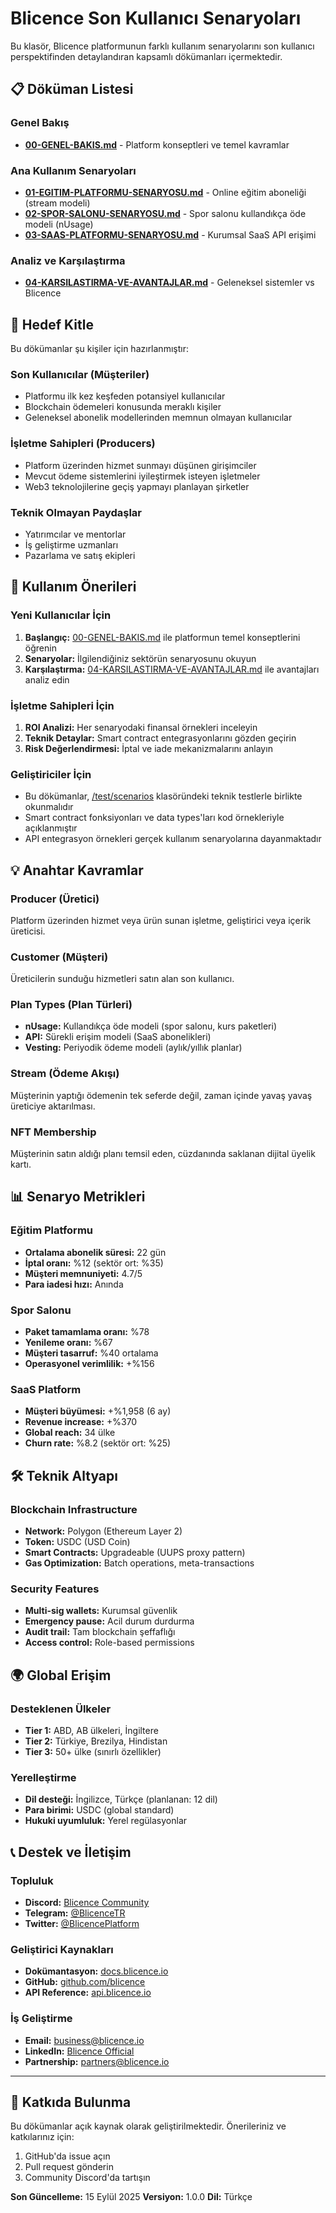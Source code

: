 # Blicence Son Kullanıcı Senaryoları

Bu klasör, Blicence platformunun farklı kullanım senaryolarını son kullanıcı perspektifinden detaylandıran kapsamlı dökümanları içermektedir.

## 📋 Döküman Listesi

### Genel Bakış
- **[00-GENEL-BAKIS.md](./00-GENEL-BAKIS.md)** - Platform konseptleri ve temel kavramlar

### Ana Kullanım Senaryoları
- **[01-EGITIM-PLATFORMU-SENARYOSU.md](./01-EGITIM-PLATFORMU-SENARYOSU.md)** - Online eğitim aboneliği (stream modeli)
- **[02-SPOR-SALONU-SENARYOSU.md](./02-SPOR-SALONU-SENARYOSU.md)** - Spor salonu kullandıkça öde modeli (nUsage)
- **[03-SAAS-PLATFORMU-SENARYOSU.md](./03-SAAS-PLATFORMU-SENARYOSU.md)** - Kurumsal SaaS API erişimi

### Analiz ve Karşılaştırma
- **[04-KARSILASTIRMA-VE-AVANTAJLAR.md](./04-KARSILASTIRMA-VE-AVANTAJLAR.md)** - Geleneksel sistemler vs Blicence

## 🎯 Hedef Kitle

Bu dökümanlar şu kişiler için hazırlanmıştır:

### Son Kullanıcılar (Müşteriler)
- Platformu ilk kez keşfeden potansiyel kullanıcılar
- Blockchain ödemeleri konusunda meraklı kişiler
- Geleneksel abonelik modellerinden memnun olmayan kullanıcılar

### İşletme Sahipleri (Producers)
- Platform üzerinden hizmet sunmayı düşünen girişimciler
- Mevcut ödeme sistemlerini iyileştirmek isteyen işletmeler
- Web3 teknolojilerine geçiş yapmayı planlayan şirketler

### Teknik Olmayan Paydaşlar
- Yatırımcılar ve mentorlar
- İş geliştirme uzmanları
- Pazarlama ve satış ekipleri

## 🔧 Kullanım Önerileri

### Yeni Kullanıcılar İçin
1. **Başlangıç:** [00-GENEL-BAKIS.md](./00-GENEL-BAKIS.md) ile platformun temel konseptlerini öğrenin
2. **Senaryolar:** İlgilendiğiniz sektörün senaryosunu okuyun
3. **Karşılaştırma:** [04-KARSILASTIRMA-VE-AVANTAJLAR.md](./04-KARSILASTIRMA-VE-AVANTAJLAR.md) ile avantajları analiz edin

### İşletme Sahipleri İçin
1. **ROI Analizi:** Her senaryodaki finansal örnekleri inceleyin
2. **Teknik Detaylar:** Smart contract entegrasyonlarını gözden geçirin
3. **Risk Değerlendirmesi:** İptal ve iade mekanizmalarını anlayın

### Geliştiriciler İçin
- Bu dökümanlar, [/test/scenarios](../test/scenarios) klasöründeki teknik testlerle birlikte okunmalıdır
- Smart contract fonksiyonları ve data types'ları kod örnekleriyle açıklanmıştır
- API entegrasyon örnekleri gerçek kullanım senaryolarına dayanmaktadır

## 💡 Anahtar Kavramlar

### Producer (Üretici)
Platform üzerinden hizmet veya ürün sunan işletme, geliştirici veya içerik üreticisi.

### Customer (Müşteri) 
Üreticilerin sunduğu hizmetleri satın alan son kullanıcı.

### Plan Types (Plan Türleri)
- **nUsage:** Kullandıkça öde modeli (spor salonu, kurs paketleri)
- **API:** Sürekli erişim modeli (SaaS abonelikleri)
- **Vesting:** Periyodik ödeme modeli (aylık/yıllık planlar)

### Stream (Ödeme Akışı)
Müşterinin yaptığı ödemenin tek seferde değil, zaman içinde yavaş yavaş üreticiye aktarılması.

### NFT Membership
Müşterinin satın aldığı planı temsil eden, cüzdanında saklanan dijital üyelik kartı.

## 📊 Senaryo Metrikleri

### Eğitim Platformu
- **Ortalama abonelik süresi:** 22 gün
- **İptal oranı:** %12 (sektör ort: %35)
- **Müşteri memnuniyeti:** 4.7/5
- **Para iadesi hızı:** Anında

### Spor Salonu
- **Paket tamamlama oranı:** %78
- **Yenileme oranı:** %67
- **Müşteri tasarruf:** %40 ortalama
- **Operasyonel verimlilik:** +%156

### SaaS Platform
- **Müşteri büyümesi:** +%1,958 (6 ay)
- **Revenue increase:** +%370
- **Global reach:** 34 ülke
- **Churn rate:** %8.2 (sektör ort: %25)

## 🛠️ Teknik Altyapı

### Blockchain Infrastructure
- **Network:** Polygon (Ethereum Layer 2)
- **Token:** USDC (USD Coin)
- **Smart Contracts:** Upgradeable (UUPS proxy pattern)
- **Gas Optimization:** Batch operations, meta-transactions

### Security Features
- **Multi-sig wallets:** Kurumsal güvenlik
- **Emergency pause:** Acil durum durdurma
- **Audit trail:** Tam blockchain şeffaflığı
- **Access control:** Role-based permissions

## 🌍 Global Erişim

### Desteklenen Ülkeler
- **Tier 1:** ABD, AB ülkeleri, İngiltere
- **Tier 2:** Türkiye, Brezilya, Hindistan
- **Tier 3:** 50+ ülke (sınırlı özellikler)

### Yerelleştirme
- **Dil desteği:** İngilizce, Türkçe (planlanan: 12 dil)
- **Para birimi:** USDC (global standard)
- **Hukuki uyumluluk:** Yerel regülasyonlar

## 📞 Destek ve İletişim

### Topluluk
- **Discord:** [Blicence Community](https://discord.gg/blicence)
- **Telegram:** [@BlicenceTR](https://t.me/BlicenceTR)
- **Twitter:** [@BlicencePlatform](https://twitter.com/BlicencePlatform)

### Geliştirici Kaynakları
- **Dokümantasyon:** [docs.blicence.io](https://docs.blicence.io)
- **GitHub:** [github.com/blicence](https://github.com/blicence)
- **API Reference:** [api.blicence.io](https://api.blicence.io)

### İş Geliştirme
- **Email:** business@blicence.io
- **LinkedIn:** [Blicence Official](https://linkedin.com/company/blicence)
- **Partnership:** partners@blicence.io

---

## 📝 Katkıda Bulunma

Bu dökümanlar açık kaynak olarak geliştirilmektedir. Önerileriniz ve katkılarınız için:

1. GitHub'da issue açın
2. Pull request gönderin  
3. Community Discord'da tartışın

**Son Güncelleme:** 15 Eylül 2025
**Versiyon:** 1.0.0
**Dil:** Türkçe
